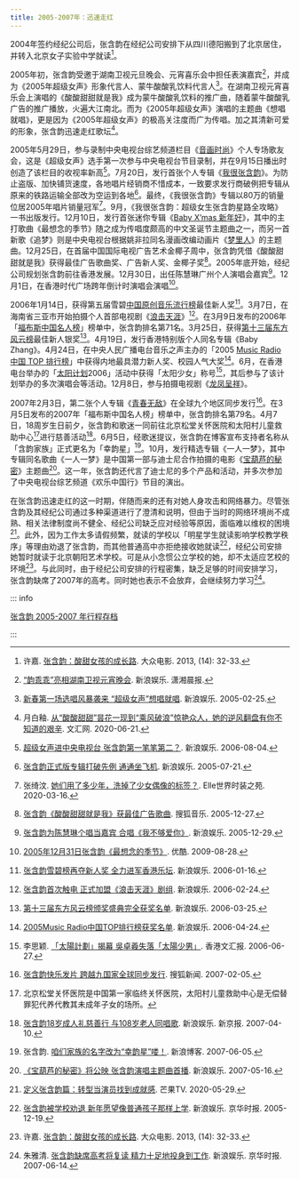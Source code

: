 ```yaml
---
title: 2005-2007年：迅速走红
---
```


2004年签约经纪公司后，张含韵在经纪公司安排下从四川德阳搬到了北京居住，并转入北京女子实验中学就读[^大众电影]。

2005年初，张含韵受邀于湖南卫视元旦晚会、元宵喜乐会中担任表演嘉宾[^潇湘晨报]，并成为《2005年超级女声》形象代言人、蒙牛酸酸乳饮料代言人[^新浪娱乐-代言]。在湖南卫视元宵喜乐会上演唱的《酸酸甜甜就是我》成为蒙牛酸酸乳饮料的推广曲，随着蒙牛酸酸乳广告的推广播放，火遍大江南北。而为《2005年超级女声》演唱的主题曲《想唱就唱》，更是因为《2005年超级女声》的极高关注度而广为传唱。加之其清新可爱的形象，张含韵迅速走红歌坛[^文汇网]。

2005年5月29日，参与录制中央电视台综艺频道栏目《[音画时尚](https://baike.baidu.com/item/音画时尚)》个人专场歌友会，这是《超级女声》选手第一次参与中央电视台节目录制，并在9月15日播出时创造了该栏目的收视率新高[^新浪娱乐-央视]。7月20日，发行首张个人专辑《[我很张含韵](/works/music/album/album2/)》。为防止盗版、加快铺货速度，各地唱片经销商不惜成本，一致要求发行商破例把专辑从原来的铁路运输全部改为空运到各地[^新浪娱乐-专辑]。最终，《我很张含韵》专辑以80万的销量位居2005年唱片销量冠军[^Elle]。9月，《我很张含韵：超级女生张含韵星路全攻略》一书出版发行。12月10日，发行首张迷你专辑《[Baby X’mas 新年好](/works/music/album/album3/)》，其中的主打歌曲《最想念的季节》随之成为传唱度颇高的中文圣诞节主题曲之一，而另一首新歌《追梦》则是中央电视台根据姚非拉同名漫画改编动画片《[梦里人](https://movie.douban.com/subject/2279801/)》的主题曲。12月25日，在首届中国国际电视广告艺术金椰子周中，张含韵凭借《酸酸甜甜就是我》获得最佳广告歌曲奖、广告新人奖、金椰子奖[^搜狐音乐-金椰子]。2005年底开始，经纪公司规划张含韵前往香港发展。12月30日，出任陈慧琳广州个人演唱会嘉宾[^新浪娱乐-陈慧琳]。12月1日，在香港时代广场跨年倒计时演唱会演唱[^优酷]。

2006年1月14日，获得第五届雪碧[中国原创音乐流行榜](https://baike.baidu.com/item/中国原创音乐流行榜)最佳新人奖[^新浪娱乐-雪碧榜]。3月7日，在海南省三亚市开始拍摄个人首部电视剧《[浪击天涯](https://movie.douban.com/subject/5969285/)》[^新浪娱乐-浪击天涯]。在3月9日发布的2006年「[福布斯中国名人榜](https://baike.baidu.com/item/福布斯中国名人榜)」榜单中，张含韵排名第71名。3月25日，获得[第十三届东方风云榜](https://baike.baidu.com/item/第13届东方风云榜)最佳新人银奖[^新浪娱乐-东方风云]。4月19日，发行香港特别版个人同名专辑《Baby Zhang》。4月24日，在中央人民广播电台音乐之声主办的「2005 [Music Radio 中国 TOP 排行榜](https://baike.baidu.com/item/MusicRadio中国TOP排行榜)」中获得内地最具潜力新人奖、校园人气大奖[^新浪娱乐-央广]。6月，在香港电台举办的「[太阳计划](https://baike.baidu.com/item/太阳计划/610615)2006」活动中获得「太阳少女」称号[^香港文汇报]，其后参与了该计划举办的多次演唱会等活动。12月8日，参与拍摄电视剧《[龙凤呈祥](https://movie.douban.com/subject/4236813/)》。

2007年2月3日，第二张个人专辑《[青春无敌](/works/music/album/album5/)》在全球九个地区同步发行[^搜狐新闻-专辑]。在3月5日发布的2007年「福布斯中国名人榜」榜单中，张含韵排名第79名。4月7日，18周岁生日前夕，张含韵和歌迷一同前往北京松堂关怀医院和太阳村儿童救助中心[^成人礼]进行慈善活动[^新京报]。6月5日，经歌迷提议，张含韵在博客宣布支持者名称从「含韵家族」正式更名为「幸韵星」[^幸韵星]。10月，发行精选专辑《一人一梦》，其中专辑同名歌曲《一人一梦》是中国第一部与迪士尼合作拍摄的电影《[宝葫芦的秘密](https://movie.douban.com/subject/1960298/)》主题曲[^新浪娱乐-一人一梦]。这一年，张含韵还代言了迪士尼的多个产品和活动，并多次参加了中央电视台综艺频道《欢乐中国行》节目的演出。

在张含韵迅速走红的这一时期，伴随而来的还有对她人身攻击和网络暴力。尽管张含韵及其经纪公司通过多种渠道进行了澄清和说明，但由于当时的网络环境尚不成熟、相关法律制度尚不健全、经纪公司缺乏应对经验等原因，面临难以维权的困境[^芒果-定义]。此外，因为工作太多请假频繁，就读的学校以「明星学生就读影响学校教学秩序」等理由劝退了张含韵，而其他普通高中亦拒绝接收她就读[^京华时报-求学]，经纪公司安排她暂时就读于北京朝阳艺术学校。可是从小念惯公立学校的她，却不太适应艺校的环境[^大众电影]。与此同时，由于经纪公司安排的行程密集，缺乏足够的时间安排学习，张含韵缺席了2007年的高考。同时她也表示不会放弃，会继续努力学习[^京华时报-高考]。

::: info

[张含韵 2005-2007 年行程存档](/intro/timeline/schedule05-07/)

:::

<!--参考资料-->

[^大众电影]: 许嘉. [张含韵：酸甜女孩的成长路](https://kknews.cc/zh-cn/entertainment/y5435pn.amp). 大众电影. 2013, (14): 32-33.
[^潇湘晨报]: [“韵乖乖”亮相湖南卫视元宵晚会](http://ent.sina.com.cn/x/2005-02-23/0556659690.html). 新浪娱乐. 潇湘晨报.
[^新浪娱乐-代言]: [新春第一场选唱风暴袭来 “超级女声”想唱就唱](http://ent.sina.com.cn/s/m/2005-02-25/1202662163.html). 新浪娱乐. 2005-02-25.
[^文汇网]: 月白釉. [从“酸酸甜甜”昙花一现到“乘风破浪”惊艳众人，她的逆风翻盘有你不知道的艰辛](https://www.whb.cn/zhuzhan/yingshi/20200621/356118.html). 文汇网. 2020-06-21.
[^新浪娱乐-央视]: [超级女声进中央电视台 张含韵第一笔笔第二？](http://ent.sina.com.cn/y/2006-08-04/18571187082.html). 新浪娱乐. 2006-08-04.
[^新浪娱乐-专辑]: [张含韵正式版专辑打破先例 通通坐飞机](http://ent.sina.com.cn/y/o/2005-07-21/1251786625.html). 新浪娱乐. 2005-07-21.
[^Elle]: 张绮汶. [她们用了多少年，洗掉了少女偶像的标签？](https://www.ellechina.com/celeb/gossip/a31466955/shaonvouxiang-200313/). Elle世界时装之苑. 2020-03-16.
[^搜狐音乐-金椰子]: [张含韵《酸酸甜甜就是我》获最佳广告歌曲](http://music.yule.sohu.com/20051227/n241161417.shtml). 搜狐音乐. 2005-12-27.
[^新浪娱乐-陈慧琳]: [张含韵为陈慧琳个唱当嘉宾 合唱《我不够爱你》](http://ent.sina.com.cn/y/2005-12-29/1209944716.html). 新浪娱乐. 2005-12-29.
[^优酷]: [2005年12月31日张含韵《最想念的季节》](https://v.youku.com/v_show/id_XMTE1NTI0NjM2.html). 优酷. 2009-08-28.
[^新浪娱乐-雪碧榜]: [张含韵雪碧榜再夺新人奖 全力进军香港乐坛](http://ent.sina.com.cn/y/2006-01-16/1634961407.html). 新浪娱乐. 2006-01-16.
[^新浪娱乐-浪击天涯]: [张含韵首次触电 正式加盟《浪击天涯》剧组](http://ent.sina.com.cn/v/m/2006-02-24/1542996389.html). 新浪娱乐. 2006-02-24.
[^新浪娱乐-东方风云]: [第十三届东方风云榜颁奖盛典完全获奖名单](http://ent.sina.com.cn/y/2006-03-25/19151027018.html). 新浪娱乐. 2006-03-25.
[^新浪娱乐-央广]: [2005Music Radio中国TOP排行榜获奖名单](http://ent.sina.com.cn/y/2006-04-24/23191063463.html). 新浪娱乐. 2006-04-24.
[^香港文汇报]: 李思颖. [「太陽計劃」揭幕 吳卓羲失落「太陽少男」](http://paper.wenweipo.com/2006/06/27/EN0606270003.htm). 香港文汇报. 2006-06-27.
[^搜狐新闻-专辑]: [张含韵快乐发片 跨越九国家全球同步发行](http://news.sohu.com/20070205/n248054011.shtml). 搜狐新闻. 2007-02-05.
[^成人礼]: 北京松堂关怀医院是中国第一家临终关怀医院，太阳村儿童救助中心是无偿替罪犯代养代教其未成年子女的场所。
[^新京报]: [张含韵18岁成人礼慈善行 与108岁老人同唱歌](http://ent.sina.com.cn/y/2007-04-10/01201512610.html). 新浪娱乐. 新京报. 2007-04-10.
[^幸韵星]: 张含韵. [咱们家族的名字改为“幸韵星”喽！](http://blog.sina.com.cn/s/blog_45dfc99d0100098h.html). 新浪博客. 2007-06-05.
[^新浪娱乐-一人一梦]: [《宝葫芦的秘密》将公映 张含韵演唱主题曲首播](http://ent.sina.com.cn/m/f/2007-05-16/17581556380.html). 新浪娱乐. 2007-05-16.
[^芒果-定义]: [定义张含韵篇：转型当演员找到成就感](https://www.mgtv.com/b/338455/8219776.html). 芒果TV. 2020-05-29.
[^京华时报-求学]: [张含韵被学校劝退 新年愿望像普通孩子那样上学](http://ent.sina.com.cn/s/m/2005-12-19/0923933184.html). 新浪娱乐. 京华时报. 2005-12-19.
[^京华时报-高考]: 朱雅清. [张含韵缺席高考将复读 精力十足地投身到工作](http://ent.sina.com.cn/s/m/2007-06-14/01531596425.shtml). 新浪娱乐. 京华时报. 2007-06-14.